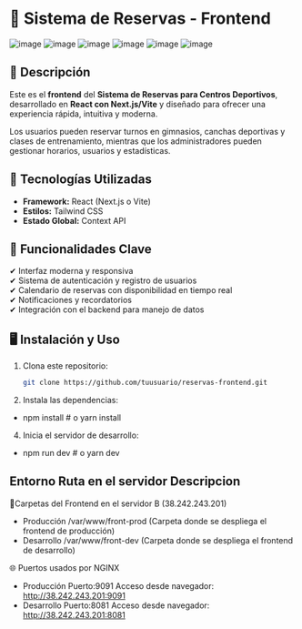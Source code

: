 # 🎨 Sistema de Reservas - Frontend

![image](https://github.com/user-attachments/assets/6d7d5072-5623-41c7-8314-22a38b5f16a5)
![image](https://github.com/user-attachments/assets/6c3aee39-b8d5-4896-b105-899e09788e35)
![image](https://github.com/user-attachments/assets/9c48cc08-b8ff-4f06-88b9-33bb84653505)
![image](https://github.com/user-attachments/assets/7355d755-4bd0-42fd-acfa-e712f871b674)
![image](https://github.com/user-attachments/assets/80d68106-ac46-47fc-8379-2e195763401b)
![image](https://github.com/user-attachments/assets/d646d729-2df2-4485-b259-3d511664d107)

## 📌 Descripción

Este es el **frontend** del **Sistema de Reservas para Centros Deportivos**, desarrollado en **React con Next.js/Vite** y diseñado para ofrecer una experiencia rápida, intuitiva y moderna.

Los usuarios pueden reservar turnos en gimnasios, canchas deportivas y clases de entrenamiento, mientras que los administradores pueden gestionar horarios, usuarios y estadísticas.

## 🚀 Tecnologías Utilizadas

- **Framework:** React (Next.js o Vite)
- **Estilos:** Tailwind CSS
- **Estado Global:** Context API

## 🎯 Funcionalidades Clave

✔ Interfaz moderna y responsiva  
✔ Sistema de autenticación y registro de usuarios  
✔ Calendario de reservas con disponibilidad en tiempo real  
✔ Notificaciones y recordatorios  
✔ Integración con el backend para manejo de datos

## 🖥️ Instalación y Uso

1. Clona este repositorio:

   ```bash
   git clone https://github.com/tuusuario/reservas-frontend.git

   ```

2. Instala las dependencias:

- npm install # o yarn install

4. Inicia el servidor de desarrollo:

- npm run dev # o yarn dev


## Entorno	Ruta en el servidor	Descripcion
📁Carpetas del Frontend en el servidor B (38.242.243.201)
- Producción	/var/www/front-prod	(Carpeta donde se despliega el frontend de producción)
- Desarrollo	/var/www/front-dev	(Carpeta donde se despliega el frontend de desarrollo)

🌐 Puertos usados por NGINX  	
- Producción	Puerto:9091	 Acceso desde navegador: http://38.242.243.201:9091
- Desarrollo	Puerto:8081	Acceso desde navegador: http://38.242.243.201:8081